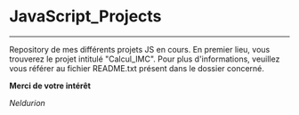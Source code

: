 # JavaScript_Projects
---------------------
Repository de mes différents projets JS en cours.
En premier lieu, vous trouverez le projet intitulé "Calcul_IMC".
Pour plus d'informations, veuillez vous référer au fichier README.txt présent dans le dossier concerné.

**Merci de votre intérêt**

_Neldurion_
